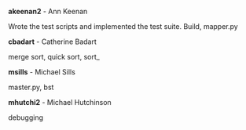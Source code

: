 **akeenan2** - Ann Keenan

Wrote the test scripts and implemented the test suite. Build, mapper.py

**cbadart** - Catherine Badart

merge sort, quick sort, sort_

**msills** - Michael Sills

master.py, bst

**mhutchi2** - Michael Hutchinson

debugging